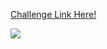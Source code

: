 <a href="https://8weeksqlchallenge.com/case-study-1/"> Challenge Link Here!

![](https://8weeksqlchallenge.com/images/case-study-designs/1.png)
